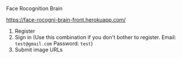 Face Rocognition Brain

https://face-rocogni-brain-front.herokuapp.com/

1. Register
2. Sign in (Use this combination if you don't bother to register. Email: `test@gmail.com` Password: `test`)
3. Submit image URLs
